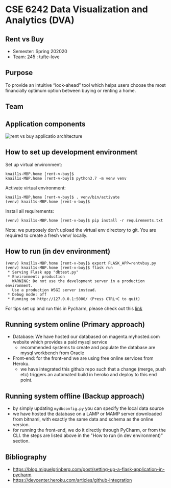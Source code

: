 # CSE 6242 Data Visualization and Analytics (DVA)

## Rent vs Buy 
- Semester: Spring 202020<br>
- Team: 245 : tufte-love

## Purpose
To provide an intuitive “look-ahead”  tool which helps users choose the most financially optimum option between  buying or renting a home.

## Team

## Application components
![rent vs buy applicatio architecture](media/app_arch.jpg)

## How to set up development environment

Set up virtual environment:
```
knail1s-MBP.home [rent-v-buy]$
knail1s-MBP.home [rent-v-buy]$ python3.7 -m venv venv
```

Activate virtual environment:
```
knail1s-MBP.home [rent-v-buy]$ . venv/bin/activate
(venv) knail1s-MBP.home [rent-v-buy]$
```

Install all requirements:
```
(venv) knail1s-MBP.home [rent-v-buy]$ pip install -r requirements.txt
```


Note: we purposely don't upload the virtual env directory to git. You are required to create a fresh venv/ locally.

## How to run (in dev environment)

```
(venv) knail1s-MBP.home [rent-v-buy]$ export FLASK_APP=rentvbuy.py
(venv) knail1s-MBP.home [rent-v-buy]$ flask run
 * Serving Flask app "dbtest.py"
 * Environment: production
   WARNING: Do not use the development server in a production environment.
   Use a production WSGI server instead.
 * Debug mode: off
 * Running on http://127.0.0.1:5000/ (Press CTRL+C to quit)

```

For tips set up and run this in Pycharm, please check out this [link](https://www.youtube.com/watch?v=bZUokrYanFM&feature=youtu.be)


## Running system online (Primary approach)

- Database: We have hosted our databased on magenta.myhosted.com website which provides a paid mysql service
    - recommended systems to create and populate the database are mysql workbench from Oracle
- Front-end: for the front-end we are using free online services from Heroku.
    - we have integrated this github repo such that a change (merge, push etc) triggers an automated build in heroko and deploy to this end point.


## Running system offline (Backup approach)
- by simply updating `mydbconfig.py` you can specify the local data source
- we have hosted the database on a LAMP or MAMP server downloaded from bitnami, with exactly the same data and schema as the online version.
- for running the front-end, we do it directly through PyCharm, or from the CLI. the steps are listed above in the "How to run (in dev environment)" section.



## Bibliography
- https://blog.miguelgrinberg.com/post/setting-up-a-flask-application-in-pycharm
- https://devcenter.heroku.com/articles/github-integration
